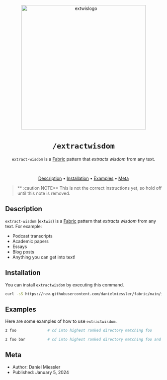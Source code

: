 <div align="center">

<img src="https://beehiiv-images-production.s3.amazonaws.com/uploads/asset/file/2012aa7c-a939-4262-9647-7ab614e02601/extwis-logo-miessler.png?t=1704502975" alt="extwislogo" width="400" height="400"/>

# `/extractwisdom`

`extract-wisdom` is a [Fabric](https://github.com/danielmiessler/fabric) pattern that _extracts wisdom_ from any text.

<br />

[Description](#description) •
[Installation](#installation) •
[Examples](#examples) •
[Meta](#meta)

</div>

> ** :caution NOTE**
> This is not the correct instructions yet, so hold off until this note is removed.

## Description

`extract-wisdom` (`extwis`) is a [Fabric](https://github.com/danielmiessler/fabric) pattern that _extracts wisdom_ from any text. For example:

- Podcast transcripts
- Academic papers
- Essays
- Blog posts
- Anything you can get into text!

## Installation

You can install `extractwisdom` by executing this command.

```sh
curl -sS https://raw.githubusercontent.com/danielmiessler/fabric/main/install.sh | bash
```

## Examples

Here are some examples of how to use `extractwisdom`.

```sh
z foo              # cd into highest ranked directory matching foo
```

```sh
z foo bar          # cd into highest ranked directory matching foo and bar
```

## Meta

- Author: Daniel Miessler
- Published: January 5, 2024
